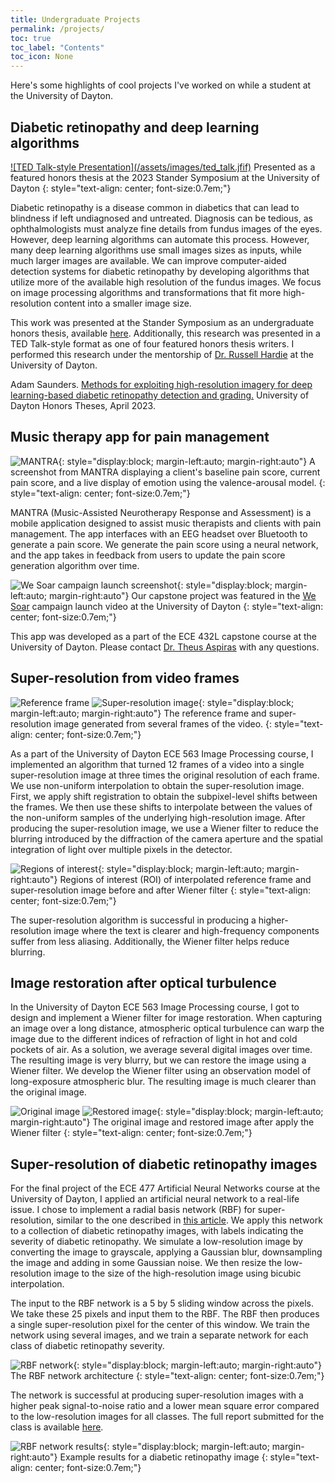 ```yaml
---
title: Undergraduate Projects
permalink: /projects/
toc: true
toc_label: "Contents"
toc_icon: None
---
```


Here's some highlights of cool projects I've worked on while a student at the University of Dayton.

## Diabetic retinopathy and deep learning algorithms 

<a href="https://ecommons.udayton.edu/uhp_theses/423/">
![TED Talk-style Presentation](/assets/images/ted_talk.jfif)</a> Presented as a featured honors thesis at the 2023 Stander Symposium at the University of Dayton
{: style="text-align: center; font-size:0.7em;"}

Diabetic retinopathy is a disease common in diabetics that can lead to blindness if left undiagnosed and untreated. Diagnosis can be tedious, as ophthalmologists must analyze fine details from fundus images of the eyes. However, deep learning algorithms can automate this process. However, many deep learning algorithms use small images sizes as inputs, while much larger images are available. We can improve computer-aided detection systems for diabetic retinopathy by developing algorithms that utilize more of the available high resolution of the fundus images. We focus on image processing algorithms and transformations that fit more high-resolution content into a smaller image size.

This work was presented at the Stander Symposium as an undergraduate honors thesis, available [here](https://ecommons.udayton.edu/uhp_theses/423/). Additionally, this research was presented in a TED Talk-style format as one of four featured honors thesis writers. I performed this research under the mentorship of [Dr. Russell Hardie](https://udayton.edu/directory/engineering/electrical_and_computer/hardie_russell.php) at the University of Dayton.

Adam Saunders. [Methods for exploiting high-resolution imagery for deep learning-based diabetic retinopathy detection and grading.](https://ecommons.udayton.edu/uhp_theses/423/) University of Dayton Honors Theses, April 2023.

## Music therapy app for pain management
![MANTRA](/assets/images/mantra_screenshot.png){: style="display:block; margin-left:auto; margin-right:auto"} 
A screenshot from MANTRA displaying a client's baseline pain score, current pain score, and a live display of emotion using the valence-arousal model.
{: style="text-align: center; font-size:0.7em;"}

MANTRA (Music-Assisted Neurotherapy Response and Assessment) is a mobile application designed to assist music therapists and clients with pain management. The app interfaces with an EEG headset over Bluetooth to generate a pain score. We generate the pain score using a neural network, and the app takes in feedback from users to update the pain score generation algorithm over time.

![We Soar campaign launch screenshot](/assets/images/we_soar_video.png){: style="display:block; margin-left:auto; margin-right:auto"} 
Our capstone project was featured in the [We Soar](https://youtu.be/FgrBV8P1mJo) campaign launch video at the University of Dayton
{: style="text-align: center; font-size:0.7em;"}

This app was developed as a part of the ECE 432L capstone course at the University of Dayton. Please contact [Dr. Theus Aspiras](https://udayton.edu/directory/engineering/electrical_and_computer/aspiras-theus.php) with any questions.

## Super-resolution from video frames
![Reference frame](/assets/images/sr_interp/ref.png)
![Super-resolution image](/assets/images/sr_interp/sr_after_filter.png){: style="display:block; margin-left:auto; margin-right:auto"} 
The reference frame and super-resolution image generated from several frames of the video.
{: style="text-align: center; font-size:0.7em;"}

As a part of the University of Dayton ECE 563 Image Processing course, I implemented an algorithm that turned 12 frames of a video into a single super-resolution image at three times the original resolution of each frame. We use non-uniform interpolation to obtain the super-resolution image. First, we apply shift registration to obtain the subpixel-level shifts between the frames. We then use these shifts to interpolate between the values of the non-uniform samples of the underlying high-resolution image. After producing the super-resolution image, we use a Wiener filter to reduce the blurring introduced by the diffraction of the camera aperture and the spatial integration of light over multiple pixels in the detector.

![Regions of interest](/assets/images/sr_interp/roi.png){: style="display:block; margin-left:auto; margin-right:auto"} 
Regions of interest (ROI) of interpolated reference frame and super-resolution image before and after Wiener filter
{: style="text-align: center; font-size:0.7em;"}

The super-resolution algorithm is successful in producing a higher-resolution image where the text is clearer and high-frequency components suffer from less aliasing. Additionally, the Wiener filter helps reduce blurring.

## Image restoration after optical turbulence
In the University of Dayton ECE 563 Image Processing course, I got to design and implement a Wiener filter for image restoration. When capturing an image over a long distance, atmospheric optical turbulence can warp the image due to the different indices of refraction of light in hot and cold pockets of air. As a solution, we average several digital images over time. The resulting image is very blurry, but we can restore the image using a Wiener filter. We develop the Wiener filter using an observation model of long-exposure atmospheric blur. The resulting image is much clearer than the original image.

![Original image](/assets/images/wiener_restoration/original_img.png)
![Restored image](/assets/images/wiener_restoration/filtered_img.png){: style="display:block; margin-left:auto; margin-right:auto"} 
The original image and restored image after apply the Wiener filter
{: style="text-align: center; font-size:0.7em;"}

## Super-resolution of diabetic retinopathy images
For the final project of the ECE 477 Artificial Neural Networks course at the University of Dayton, I applied an artificial neural network to a real-life issue. I chose to implement a radial basis network (RBF) for super-resolution, similar to the one described in [this article](http://journal.bit.edu.cn/jbit/en/article/id/20040206). We apply this network to a collection of diabetic retinopathy images, with labels indicating the severity of diabetic retinopathy. We simulate a low-resolution image by converting the image to grayscale, applying a Gaussian blur, downsampling the image and adding in some Gaussian noise. We then resize the low-resolution image to the size of the high-resolution image using bicubic interpolation.

The input to the RBF network is a 5 by 5 sliding window across the pixels. We take these 25 pixels and input them to the RBF. The RBF then produces a single super-resolution pixel for the center of this window. We train the network using several images, and we train a separate network for each class of diabetic retinopathy severity.

![RBF network](/assets/images/sr_rbf/rbf_network.png){: style="display:block; margin-left:auto; margin-right:auto"} 
The RBF network architecture
{: style="text-align: center; font-size:0.7em;"}

The network is successful at producing super-resolution images with a higher peak signal-to-noise ratio and a lower mean square error compared to the low-resolution images for all classes. The full report submitted for the class is available [here](/assets/pdf/superresolution_dr_rbf_network.pdf).

![RBF network results](/assets/images/sr_rbf/results.png){: style="display:block; margin-left:auto; margin-right:auto"} 
Example results for a diabetic retinopathy image
{: style="text-align: center; font-size:0.7em;"}